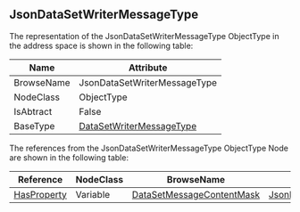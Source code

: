 <!-- objecttype -->
## JsonDataSetWriterMessageType

The representation of the JsonDataSetWriterMessageType ObjectType in the address space is shown in the following table:  

|Name|Attribute|
|---|---|
|BrowseName|JsonDataSetWriterMessageType|
|NodeClass|ObjectType|
|IsAbtract|False|
|BaseType|[DataSetWriterMessageType](../../../Part14/ObjectTypes/DataSetWriterMessageType/readme.md)|

The references from the JsonDataSetWriterMessageType ObjectType Node are shown in the following table:  

|Reference|NodeClass|BrowseName|DataType|TypeDefinition|ModellingRule|
|---|---|---|---|---|---|
|[HasProperty](../../../Part3/ReferenceTypes/HasProperty/readme.md)|Variable|[DataSetMessageContentMask](#DataSetMessageContentMask)|[JsonDataSetMessageContentMask](../../../Part14/DataTypes/JsonDataSetMessageContentMask/readme.md)|[PropertyType](../../Part5/VariableTypes/PropertyType/readme.md)|[Mandatory](../../Objects/Mandatory/readme.md)|


